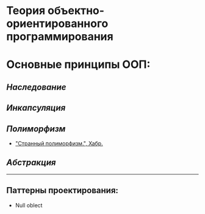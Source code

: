 # Теория объектно-ориентированного программирования

# **Основные принципы ООП:**

## ***Наследование***

## ***Инкапсуляция***

## ***Полиморфизм***

-  ["Странный полиморфизм.", Хабр.](https://habr.com/ru/post/706450/)

## *Абстракция*

---
## **Паттерны проектирования:**

- Null oblect
